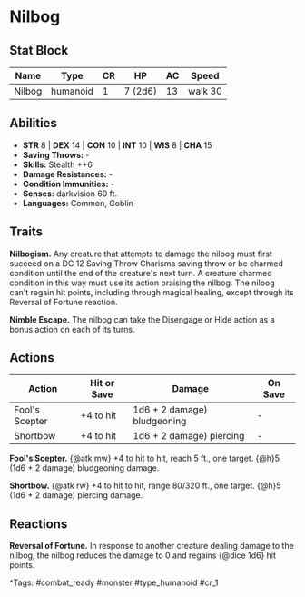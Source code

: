 # Nilbog

## Stat Block

| Name | Type | CR | HP | AC | Speed |
|------|------|----|----|----|-------|
| Nilbog | humanoid | 1 | 7 (2d6) | 13 | walk 30 |

## Abilities

- **STR** 8 | **DEX** 14 | **CON** 10 | **INT** 10 | **WIS** 8 | **CHA** 15
- **Saving Throws:** -  
- **Skills:** Stealth ++6  
- **Damage Resistances:** -  
- **Condition Immunities:** -  
- **Senses:** darkvision 60 ft.  
- **Languages:** Common, Goblin

## Traits

**Nilbogism.** Any creature that attempts to damage the nilbog must first succeed on a DC 12 Saving Throw Charisma saving throw or be charmed condition until the end of the creature's next turn. A creature charmed condition in this way must use its action praising the nilbog. The nilbog can't regain hit points, including through magical healing, except through its Reversal of Fortune reaction.

**Nimble Escape.** The nilbog can take the Disengage or Hide action as a bonus action on each of its turns.


## Actions

| Action | Hit or Save | Damage | On Save |
|--------|--------------|--------|----------|
| Fool's Scepter | +4 to hit | 1d6 + 2 damage) bludgeoning | - |
| Shortbow | +4 to hit | 1d6 + 2 damage) piercing | - |

**Fool's Scepter.** {@atk mw} +4 to hit to hit, reach 5 ft., one target. {@h}5 (1d6 + 2 damage) bludgeoning damage.

**Shortbow.** {@atk rw} +4 to hit to hit, range 80/320 ft., one target. {@h}5 (1d6 + 2 damage) piercing damage.

## Reactions

**Reversal of Fortune.** In response to another creature dealing damage to the nilbog, the nilbog reduces the damage to 0 and regains {@dice 1d6} hit points.



^Tags: #combat_ready #monster #type_humanoid #cr_1